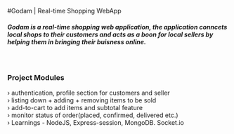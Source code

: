 #Godam | Real-time Shopping WebApp
<h5>Godam is a real-time shopping web application, the application conncets local shops to their customers and acts as a boon for local sellers by helping them in bringing their buisness online.</h5>  <br/>
<h3>Project Modules</h3>
› authentication, profile section for customers and seller <br/>
› listing down + adding + removing items to be sold <br/>
› add-to-cart to add items and subtotal feature <br/>
› monitor status of order(placed, confirmed, delivered etc.) <br/>
› Learnings - NodeJS, Express-session, MongoDB. Socket.io <br/>
